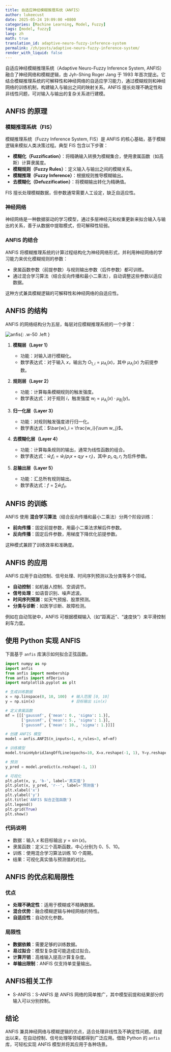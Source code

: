 ```yaml
---
title: 自适应神经模糊推理系统（ANFIS）
author: lukeecust
date: 2025-05-24 19:09:00 +0800
categories: [Machine Learning, Model, Fuzzy]
tags: [model, fuzzy]
lang: zh
math: true
translation_id: adaptive-neuro-fuzzy-inference-system
permalink: /zh/posts/adaptive-neuro-fuzzy-inference-system/
render_with_liquid: false
---
```


自适应神经模糊推理系统（Adaptive Neuro-Fuzzy Inference System, ANFIS）融合了神经网络和模糊逻辑，由 Jyh-Shing Roger Jang 于 1993 年首次提出。它结合模糊推理系统的可解释性和神经网络的自适应学习能力，通过模糊规则和神经网络的训练机制，构建输入与输出之间的映射关系。ANFIS 擅长处理不确定性和非线性问题，可对输入与输出的复杂关系进行建模。

## ANFIS 的原理

### 模糊推理系统（FIS）

模糊推理系统（Fuzzy Inference System, FIS）是 ANFIS 的核心基础，基于模糊逻辑来模拟人类决策过程。典型 FIS 包含以下步骤：

- **模糊化（Fuzzification）**：将精确输入转换为模糊集合，使用隶属函数（如高斯）计算隶属度。  
- **模糊规则（Fuzzy Rules）**：定义输入与输出之间的模糊关系。  
- **模糊推理（Fuzzy Inference）**：根据规则推导模糊输出。  
- **去模糊化（Defuzzification）**：将模糊输出转化为精确值。

FIS 擅长处理模糊数据，但参数通常需要人工设定，缺乏自适应性。

### 神经网络

神经网络是一种数据驱动的学习模型，通过多层神经元和权重更新来拟合输入与输出的关系，善于从数据中提取模式，但可解释性较弱。

### ANFIS 的结合

ANFIS 将模糊推理系统的计算过程结构化为神经网络形式，并利用神经网络的学习能力来优化模糊规则的参数：

- 隶属函数参数（前提参数）与规则输出参数（后件参数）都可训练。  
- 通过混合学习算法（结合反向传播和最小二乘法），自动调整这些参数以适应数据。

这种方式兼具模糊逻辑的可解释性和神经网络的自适应性。

## ANFIS 的结构

ANFIS 的网络结构分为五层，每层对应模糊推理系统的一个步骤：

![anfis](https://lukeecust.github.io/blog/assets/images/2025-05-24-adaptive-neuro-fuzzy-inference-system/anfis_architecture.png){: .w-50 .left }

1. **模糊层（Layer 1）**  
   - 功能：对输入进行模糊化。  
   - 数学表达式：对于输入 $x$，输出为 $O_{1,i} = \mu_{A_i}(x)$，其中 $\mu_{A_i}(x)$ 为前提参数。  

2. **规则层（Layer 2）**  
   - 功能：计算每条模糊规则的触发强度。  
   - 数学表达式：对于规则 $i$，触发强度 $w_i = \mu_{A_i}(x) \cdot \mu_{B_i}(y)$。  

3. **归一化层（Layer 3）**  
   - 功能：对规则触发强度进行归一化。  
   - 数学表达式：$\bar{w}_i = \frac{w_i}{\sum w_j}$。  

4. **去模糊化层（Layer 4）**  
   - 功能：计算每条规则的输出，通常为线性函数的组合。  
   - 数学表达式：$\bar{w}_i f_i = \bar{w}_i (p_i x + q_i y + r_i)$，其中 $p_i, q_i, r_i$ 为后件参数。  

5. **总输出层（Layer 5）**  
   - 功能：汇总所有规则输出。  
   - 数学表达式：$f = \sum \bar{w}_i f_i$。

## ANFIS 的训练

ANFIS 使用 **混合学习算法**（结合反向传播和最小二乘法）分两个阶段训练：

- **前向传播**：固定前提参数，用最小二乘法求解后件参数。  
- **反向传播**：固定后件参数，用梯度下降优化前提参数。

这种模式兼顾了训练效率和准确度。

## ANFIS 的应用

ANFIS 应用于自动控制、信号处理、时间序列预测以及分类等多个领域。

- **自动控制**：如机器人控制、空调调节。  
- **信号处理**：如语音识别、噪声滤波。  
- **时间序列预测**：如天气预报、股票预测。  
- **分类与诊断**：如医学诊断、故障检测。

例如在自动驾驶中，ANFIS 可根据模糊输入（如“距离近”、“速度快”）来平滑控制刹车力度。

## 使用 Python 实现 ANFIS

下面基于 `anfis` 库演示如何拟合正弦函数。

```python
import numpy as np
import anfis
from anfis import membership
from anfis import mfDerivs
import matplotlib.pyplot as plt

# 生成训练数据
x = np.linspace(0, 10, 100)  # 输入范围 [0, 10]
y = np.sin(x)                # 目标输出 sin(x)

# 定义隶属函数
mf = [[['gaussmf', {'mean': 0., 'sigma': 1.}],
       ['gaussmf', {'mean': 5., 'sigma': 1.}],
       ['gaussmf', {'mean': 10., 'sigma': 1.}]]]

# 创建 ANFIS 模型
model = anfis.ANFIS(n_inputs=1, n_rules=3, mf=mf)

# 训练模型
model.trainHybridJangOffLine(epochs=10, X=x.reshape(-1, 1), Y=y.reshape(-1, 1))

# 预测
y_pred = model.predict(x.reshape(-1, 1))

# 可视化
plt.plot(x, y, 'b-', label='真实值')
plt.plot(x, y_pred, 'r--', label='预测值')
plt.xlabel('x')
plt.ylabel('y')
plt.title('ANFIS 拟合正弦函数')
plt.legend()
plt.grid(True)
plt.show()
```

### 代码说明

- 数据：输入 $x$ 和目标输出 $y = \sin(x)$。  
- 隶属函数：定义三个高斯函数，中心分别为 0、5、10。  
- 训练：使用混合学习算法训练 10 个周期。  
- 结果：可视化真实值与预测值的对比。

## ANFIS 的优点和局限性

### 优点

- **处理不确定性**：适用于模糊或不精确数据。  
- **混合优势**：融合模糊逻辑与神经网络的特性。  
- **自适应性**：自动优化参数。

### 局限性

- **数据依赖**：需要足够的训练数据。  
- **易过拟合**：模型复杂度可能造成过拟合。  
- **计算开销**：高维输入提高计算复杂度。  
- **单输出限制**：ANFIS 仅支持单变量输出。


## ANFIS相关工作
- S-ANFIS：S-ANFIS 是 ANFIS 网络的简单推广，其中模型前提和结果部分的输入可以分别控制。


## 结论

ANFIS 兼具神经网络与模糊逻辑的优点，适合处理非线性及不确定性问题。自提出以来，在自动控制、信号处理等领域都得到广泛应用。借助 Python 的 `anfis` 库，可轻松实现 ANFIS 模型并将其应用于各种场景。
